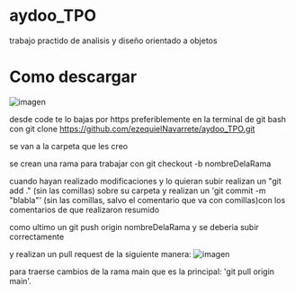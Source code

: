 # aydoo_TPO
trabajo practido de analisis y diseño orientado a objetos


# Como descargar

![imagen](https://user-images.githubusercontent.com/56275212/176980101-16b410fa-bf2c-4de1-8a81-e73e44ab9122.png)


desde code te lo bajas por https preferiblemente en la terminal de git bash con git clone https://github.com/ezequielNavarrete/aydoo_TPO.git

se van a la carpeta que les creo

se crean una rama para trabajar con git checkout -b nombreDelaRama

cuando hayan realizado modificaciones y lo quieran subir realizan un "git add ." (sin las comillas) sobre su carpeta y realizan un 'git commit -m "blabla"'  (sin las comillas, salvo el comentario que va con comillas)con los comentarios de que realizaron resumido

como ultimo un git push origin nombreDelaRama y se deberia subir correctamente

y realizan un pull request de la siguiente manera:
![imagen](https://user-images.githubusercontent.com/56275212/176980408-0d76d511-8d88-413d-b6ed-c267d2dd4a00.png)


para traerse cambios de la rama main que es la principal: 'git pull origin main'. 
